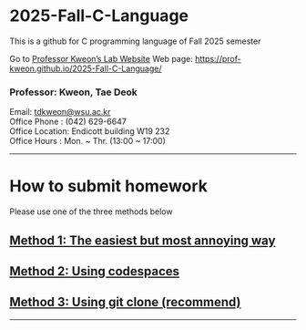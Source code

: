 # 2025-Fall-C-Language
This is a github for C programming language of Fall 2025 semester

Go to [Professor Kweon’s Lab Website](https://prof-kweon.github.io) Web page: https://prof-kweon.github.io/2025-Fall-C-Language/

### Professor: Kweon, Tae Deok  
   Email: tdkweon@wsu.ac.kr  
   Office Phone   : (042) 629-6647  
   Office Location: Endicott building W19 232  
   Office Hours   : Mon. ~ Thr. (13:00 ~ 17:00)  

---

# **How to submit homework**
Please use one of the three methods below

## [Method 1: The easiest but most annoying way](./docs/markup/method1.md)

## [Method 2: Using codespaces](./docs/markup/method2.md)

## [Method 3: Using git clone (recommend) ](./docs/markup/method3.md)

---
